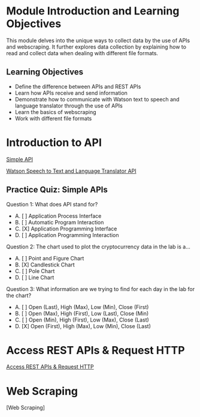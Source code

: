 # Module Introduction and Learning Objectives

This module delves into the unique ways to collect data by the use of APIs and webscraping. It further explores data collection by explaining how to read and collect data when dealing with different file formats.

## Learning Objectives

* Define the difference between APIs and REST APIs
* Learn how APIs receive and send information
* Demonstrate how to communicate with Watson text to speech and language translator through the use of APIs
* Learn the basics of webscraping
* Work with different file formats

# Introduction to API

[Simple API](https://github.com/1965Eric/IBM-PY0101EN-Python-Basics-for-Data-Science/blob/main/Simple_API_2__v2.ipynb)

[Watson Speech to Text and Language Translator API](https://github.com/1965Eric/IBM-PY0101EN-Python-Basics-for-Data-Science/blob/main/PY0101EN-5.2_API_2.ipynb)

## Practice Quiz: Simple APIs

Question 1: What does API stand for?

- A. [ ] Application Process Interface
- B. [ ] Automatic Program Interaction
- C. [X] Application Programming Interface
- D. [ ] Application Programming Interaction

Question 2: The chart used to plot the cryptocurrency data in the lab is a...

- A. [ ] Point and Figure Chart
- B. [X] Candlestick Chart
- C. [ ] Pole Chart
- D. [ ] Line Chart

Question 3: What information are we trying to find for each day in the lab for the chart?

- A. [ ] Open (Last), High (Max), Low (Min), Close (First)
- B. [ ] Open (Max), High (First), Low (Last), Close (Min)
- C. [ ] Open (Min), High (First), Low (Max), Close (Last)
- D. [X] Open (First), High (Max), Low (Min), Close (Last)

# Access REST APIs & Request HTTP

[Access REST APIs & Request HTTP](https://github.com/1965Eric/IBM-PY0101EN-Python-Basics-for-Data-Science/blob/main/PY0101EN-5.3_Requests_HTTP.ipynb)

# Web Scraping

[Web Scraping]
